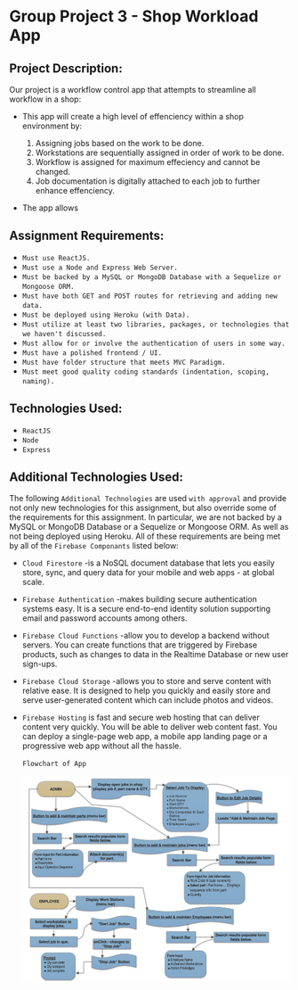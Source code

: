 # Group Project 3 - Shop Workload App

## Project Description:
 Our project is a workflow control app that attempts to streamline all workflow in 
 a shop:

  * This app will create a high level of effenciency within a shop environment by:
    1. Assigning jobs based on the work to be done.
    2. Workstations are sequentially assigned in order of work to be done.
    3. Workflow is assigned for maximum effeciency and cannot be changed.
    4. Job documentation is digitally attached to each job to further enhance effenciency.

  * The app allows 


## Assignment Requirements: 

- `Must use ReactJS.`
- `Must use a Node and Express Web Server.`
- `Must be backed by a MySQL or MongoDB Database with a Sequelize or Mongoose ORM.`
- `Must have both GET and POST routes for retrieving and adding new data.`
- `Must be deployed using Heroku (with Data).`
- `Must utilize at least two libraries, packages, or technologies that we haven't discussed.`
- `Must allow for or involve the authentication of users in some way.`
- `Must have a polished frontend / UI.`
- `Must have folder structure that meets MVC Paradigm.`
- `Must meet good quality coding standards (indentation, scoping, naming).`

## Technologies Used:

- `ReactJS`
- `Node`
- `Express`

## Additional Technologies Used:

The following `Additional Technologies` are used `with approval` and provide 
not only new technologies for this assignment, but also override some of the
requirements for this assignment. In particular, we are not backed by a MySQL
or MongoDB Database or a Sequelize or Mongoose ORM. As well as not being deployed
using Heroku. All of these requirements are being met by all of the `Firebase Componants`
listed below:

- `Cloud Firestore` -is a NoSQL document database that lets you easily store, 
   sync, and query data for your mobile and web apps - at global scale.

- `Firebase Authentication` -makes building secure authentication systems easy. 
   It is a secure end-to-end identity solution supporting email and password 
   accounts among others.

- `Firebase Cloud Functions` -allow you to develop a backend without servers. 
   You can create functions that are triggered by Firebase products, such as 
   changes to data in the Realtime Database or new user sign-ups.

- `Firebase Cloud Storage` -allows you to store and serve content with relative 
   ease. It is designed to help you quickly and easily store and serve user-generated 
   content which can include photos and videos.

- `Firebase Hosting` is fast and secure web hosting that can deliver content 
   very quickly. You will be able to deliver web content fast. You can deploy a 
   single-page web app, a mobile app landing page or a progressive web app without 
   all the hassle.

   `Flowchart of App`

   ![Alt text](/client/src/components/images/flowChart.png "Optional Title")





